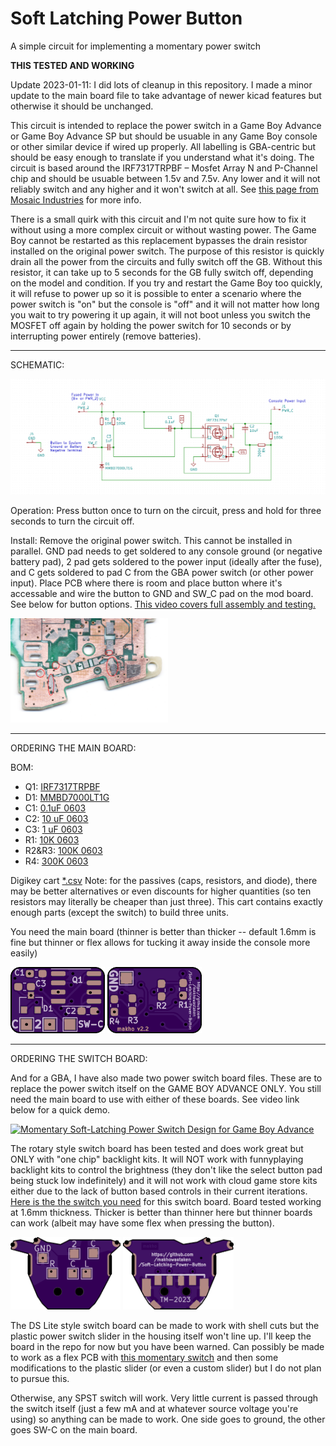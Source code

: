 # Soft Latching Power Button
A simple circuit for implementing a momentary power switch

**THIS TESTED AND WORKING**

Update 2023-01-11: I did lots of cleanup in this repository. I made a minor update to the main board file to take advantage of newer kicad features but otherwise it should be unchanged. 

This circuit is intended to replace the power switch in a Game Boy Advance or Game Boy Advance SP but should be usuable in any Game Boy console or other similar device if wired up properly. All labelling is GBA-centric but should be easy enough to translate if you understand what it's doing. The circuit is based around the IRF7317TRPBF – Mosfet Array N and P-Channel chip and should be usuable between 1.5v and 7.5v. Any lower and it will not reliably switch and any higher and it won't switch at all. See [this page from Mosaic Industries](http://www.mosaic-industries.com/embedded-systems/microcontroller-projects/electronic-circuits/push-button-switch-turn-on/switching-battery-power) for more info. 

There is a small quirk with this circuit and I'm not quite sure how to fix it without using a more complex circuit or without wasting power. The Game Boy cannot be restarted as this replacement bypasses the drain resistor installed on the original power switch. The purpose of this resistor is quickly drain all the power from the circuits and fully switch off the GB. Without this resistor, it can take up to 5 seconds for the GB fully switch off, depending on the model and condition. If you try and restart the Game Boy too quickly, it will refuse to power up so it is possible to enter a scenario where the power switch is "on" but the console is "off" and it will not matter how long you wait to try powering it up again, it will not boot unless you switch the MOSFET off again by holding the power switch for 10 seconds or by interrupting power entirely (remove batteries). 

---

SCHEMATIC:

![schematic](schematic.png)

Operation: Press button once to turn on the circuit, press and hold for three seconds to turn the circuit off.

Install: Remove the original power switch. This cannot be installed in parallel. GND pad needs to get soldered to any console ground (or negative battery pad), 2 pad gets soldered to the power input (ideally after the fuse), and C gets soldered to pad C from the GBA power switch (or other power input). Place PCB where there is room and place button where it's accessable and wire the button to GND and SW_C pad on the mod board. See below for button options. [This video covers full assembly and testing.](https://www.youtube.com/watch?v=EvzQTYazzEA)

<img src="switch_attachment_points.png" width="50%" height="50%">

---

ORDERING THE MAIN BOARD:

BOM:
* Q1: [IRF7317TRPBF](https://www.digikey.com/product-detail/en/infineon-technologies/IRF7317TRPBF/IRF7317PBFCT-ND/812608)
* D1: [MMBD7000LT1G](https://www.digikey.com/product-detail/en/on-semiconductor/MMBD7000LT1G/MMBD7000LT1GOSCT-ND/1139789)
* C1: [0.1uF 0603](https://www.digikey.com/product-detail/en/yageo/CC0603KRX7R6BB104/311-4055-1-ND/8025144)
* C2: [10 uF 0603](https://www.digikey.com/product-detail/en/murata-electronics/GRM188R61A106KE69J/490-14372-1-ND/6606833)
* C3: [1 uF 0603](https://www.digikey.com/product-detail/en/murata-electronics/GRM188R61A105KA61J/490-6408-1-ND/3845605)
* R1: [10K 0603](https://www.digikey.com/product-detail/en/yageo/RC0603FR-0710KL/311-10-0KHRCT-ND/729827)
* R2&R3: [100K 0603](https://www.digikey.com/product-detail/en/susumu/RR0816P-104-D/RR08P100KDCT-ND/432772)
* R4: [300K 0603](https://www.digikey.com/product-detail/en/susumu/RR0816P-304-D/RR08P300KDCT-ND/432783)

Digikey cart [\*.csv](digikey_cart.csv) Note: for the passives (caps, resistors, and diode), there may be better alternatives or even discounts for higher quantities (so ten resistors may literally be cheaper than just three). This cart contains exactly enough parts (except the switch) to build three units.

You need the main board (thinner is better than thicker -- default 1.6mm is fine but thinner or flex allows for tucking it away inside the console more easily)

<img src="front.png" width="30%" height="30%">  <img src="back.png" width="30%" height="30%">

---

ORDERING THE SWITCH BOARD:

And for a GBA, I have also made two power switch board files. These are to replace the power switch itself on the GAME BOY ADVANCE ONLY. You still need the main board to use with either of these boards. See video link below for a quick demo. 

[![Momentary Soft-Latching Power Switch Design for Game Boy Advance](https://img.youtube.com/vi/x3YJ14doAME/0.jpg)](https://www.youtube.com/watch?v=x3YJ14doAME)

The rotary style switch board has been tested and does work great but ONLY with "one chip" backlight kits. It will NOT work with funnyplaying backlight kits to control the brightness (they don't like the select button pad being stuck low indefinitely) and it will not work with cloud game store kits either due to the lack of button based controls in their current iterations. [Here is the the switch you need](https://lcsc.com/product-detail/Multi-Directional-Switches_XKB-Connectivity-TM-2023_C318951.html) for this switch board. Board tested working at 1.6mm thickness. Thicker is better than thinner here but thinner boards can work (albeit may have some flex when pressing the button).

<img src="power-switch(rotary)\front.png" width="35%" height="35%">  <img src="power-switch(rotary)/back.png" width="35%" height="35%">

The DS Lite style switch board can be made to work with shell cuts but the plastic power switch slider in the housing itself won't line up. I'll keep the board in the repo for now but you have been warned. Can possibly be made to work as a flex PCB with [this momentary switch](https://lcsc.com/product-detail/Slide-Switches_XKB-Connectivity-SK-1391L-2_C319026.html) and then some modifications to the plastic slider (or even a custom slider) but I do not plan to pursue this. 

Otherwise, any SPST switch will work. Very little current is passed through the switch itself (just a few mA and at whatever source voltage you're using) so anything can be made to work. One side goes to ground, the other goes SW-C on the main board. 
